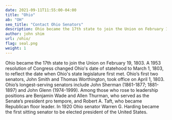 ```yaml
---
date: 2021-09-11T11:55:00-04:00
title: "Ohio"
ab: "OH"
seo_title: "Contact Ohio Senators"
description: Ohio became the 17th state to join the Union on February 19, 1803.
author: john shim
url: /ohio/
flag: seal.png
weight: 1
---
```


Ohio became the 17th state to join the Union on February 19, 1803. A 1953 resolution of Congress changed Ohio's date of statehood to March 1, 1803, to reflect the date when Ohio's state legislature first met. Ohio’s first two senators, John Smith and Thomas Worthington, took office on April 1, 1803. Ohio’s longest-serving senators include John Sherman (1861-1877; 1881-1897) and John Glenn (1974-1999). Among those who rose to leadership positions are Benjamin Wade and Allen Thurman, who served as the Senate’s president pro tempore, and Robert A. Taft, who became Republican floor leader. In 1920 Ohio senator Warren G. Harding became the first sitting senator to be elected president of the United States.